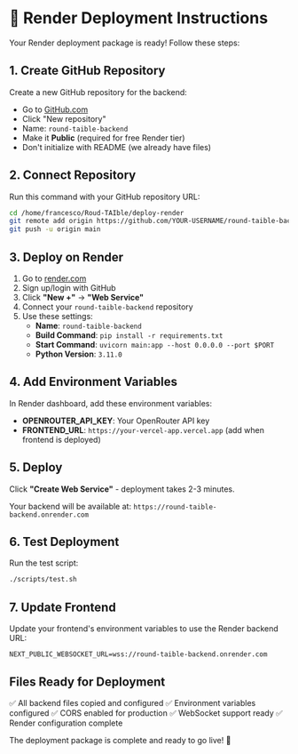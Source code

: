 # 🚀 Render Deployment Instructions

Your Render deployment package is ready! Follow these steps:

## 1. Create GitHub Repository

Create a new GitHub repository for the backend:
- Go to [GitHub.com](https://github.com)
- Click "New repository"
- Name: `round-taible-backend`
- Make it **Public** (required for free Render tier)
- Don't initialize with README (we already have files)

## 2. Connect Repository

Run this command with your GitHub repository URL:

```bash
cd /home/francesco/Roud-TAIble/deploy-render
git remote add origin https://github.com/YOUR-USERNAME/round-taible-backend.git
git push -u origin main
```

## 3. Deploy on Render

1. Go to [render.com](https://render.com)
2. Sign up/login with GitHub
3. Click **"New +"** → **"Web Service"**
4. Connect your `round-taible-backend` repository
5. Use these settings:
   - **Name**: `round-taible-backend`
   - **Build Command**: `pip install -r requirements.txt`
   - **Start Command**: `uvicorn main:app --host 0.0.0.0 --port $PORT`
   - **Python Version**: `3.11.0`

## 4. Add Environment Variables

In Render dashboard, add these environment variables:
- **OPENROUTER_API_KEY**: Your OpenRouter API key
- **FRONTEND_URL**: `https://your-vercel-app.vercel.app` (add when frontend is deployed)

## 5. Deploy

Click **"Create Web Service"** - deployment takes 2-3 minutes.

Your backend will be available at: `https://round-taible-backend.onrender.com`

## 6. Test Deployment

Run the test script:
```bash
./scripts/test.sh
```

## 7. Update Frontend

Update your frontend's environment variables to use the Render backend URL:
```env
NEXT_PUBLIC_WEBSOCKET_URL=wss://round-taible-backend.onrender.com
```

## Files Ready for Deployment

✅ All backend files copied and configured
✅ Environment variables configured
✅ CORS enabled for production
✅ WebSocket support ready
✅ Render configuration complete

The deployment package is complete and ready to go live! 🎉